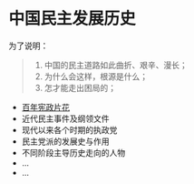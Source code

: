 # 中国民主发展历史

为了说明：

> 1. 中国的民主道路如此曲折、艰辛、漫长；
> 2. 为什么会这样，根源是什么；
> 3. 怎才能走出困局的；



* [百年宪政片花](pianhua.md)
* 近代民主事件及纲领文件
* 现代以来各个时期的执政党
* 民主党派的发展史与作用
* 不同阶段主导历史走向的人物
* ...
* ...
